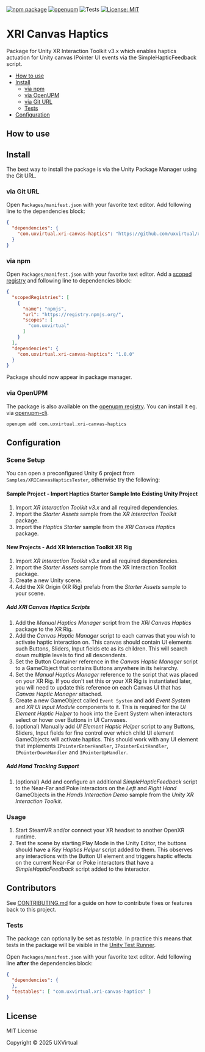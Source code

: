 [![npm package](https://img.shields.io/npm/v/com.uxvirtual.xri-canvas-haptics)](https://www.npmjs.com/package/com.uxvirtual.xri-canvas-haptics)
[![openupm](https://img.shields.io/npm/v/com.uxvirtual.xri-canvas-haptics?label=openupm&registry_uri=https://package.openupm.com)](https://openupm.com/packages/com.uxvirtual.xri-canvas-haptics/)
![Tests](https://github.com/uxvirtual/xri-canvas-haptics/workflows/Tests/badge.svg)
[![License: MIT](https://img.shields.io/badge/License-MIT-green.svg)](https://opensource.org/licenses/MIT)

# XRI Canvas Haptics

Package for Unity XR Interaction Toolkit v3.x which enables haptics actuation for Unity canvas IPointer UI events via the SimpleHapticFeedback script.

- [How to use](#how-to-use)
- [Install](#install)
  - [via npm](#via-npm)
  - [via OpenUPM](#via-openupm)
  - [via Git URL](#via-git-url)
  - [Tests](#tests)
- [Configuration](#configuration)

<!-- toc -->

## How to use

## Install

The best way to install the package is via the Unity Package Manager using the Git URL.

### via Git URL

Open `Packages/manifest.json` with your favorite text editor. Add following line to the dependencies block:
```json
{
  "dependencies": {
    "com.uxvirtual.xri-canvas-haptics": "https://github.com/uxvirtual/xri-canvas-haptics.git?path=/com.uxvirtual.xri-canvas-haptics"
  }
}
```

### via npm

Open `Packages/manifest.json` with your favorite text editor. Add a [scoped registry](https://docs.unity3d.com/Manual/upm-scoped.html) and following line to dependencies block:
```json
{
  "scopedRegistries": [
    {
      "name": "npmjs",
      "url": "https://registry.npmjs.org/",
      "scopes": [
        "com.uxvirtual"
      ]
    }
  ],
  "dependencies": {
    "com.uxvirtual.xri-canvas-haptics": "1.0.0"
  }
}
```
Package should now appear in package manager.

### via OpenUPM

The package is also available on the [openupm registry](https://openupm.com/packages/com.uxvirtual.xri-canvas-haptics). You can install it eg. via [openupm-cli](https://github.com/openupm/openupm-cli).

```
openupm add com.uxvirtual.xri-canvas-haptics
```

## Configuration

### Scene Setup

You can open a preconfigured Unity 6 project from `Samples/XRICanvasHapticsTester`, otherwise try the following:

#### Sample Project - Import Haptics Starter Sample Into Existing Unity Project
1. Import *XR Interaction Toolkit v3.x* and all required dependencies.
2. Import the *Starter Assets* sample from the *XR Interaction Toolkit* package.
3. Import the *Haptics Starter* sample from the *XRI Canvas Haptics* package.

#### New Projects - Add XR Interaction Toolkit XR Rig
1. Import *XR Interaction Toolkit v3.x* and all required dependencies.
2. Import the *Starter Assets* sample from the XR Interaction Toolkit package.
3. Create a new Unity scene.
4. Add the XR Origin (XR Rig) prefab from the *Starter Assets* sample to your scene.

##### Add XRI Canvas Haptics Scripts
1. Add the *Manual Haptics Manager* script from the *XRI Canvas Haptics* package to the XR Rig.
2. Add the *Canvas Haptic Manager* script to each canvas that you wish to activate haptic interaction on. This canvas should contain UI elements such Buttons, Sliders, Input fields etc as its children. This will search down multiple levels to find all descendents.
3. Set the Button Container reference in the *Canvas Haptic Manager* script to a GameObject that contains Buttons anywhere in its heirarchy.
4. Set the *Manual Haptics Manager* reference to the script that was placed on your XR Rig. If you don't set this or your XR Rig is instantiated later, you will need to update this reference on each Canvas UI that has *Canvas Haptic Manager* attached.
5. Create a new GameObject called `Event System` and add *Event System* and *XR UI Input Module* components to it. This is required for the *UI Element Haptic Helper* to hook into the Event System when interactors select or hover over Buttons in UI Canvases.
6. (optional) Manually add *UI Element Haptic Helper* script to any Buttons, Sliders, Input fields for fine control over which child UI element GameObjects will activate haptics. This should work with any UI element that implements `IPointerEnterHandler`, `IPointerExitHandler`, `IPointerDownHandler` and `IPointerUpHandler`.

##### Add Hand Tracking Support
1. (optional) Add and configure an additional *SimpleHapticFeedback* script to the Near-Far and Poke interactors on the *Left* and *Right Hand* GameObjects in the *Hands Interaction Demo* sample from the *Unity XR Interaction Toolkit*.

### Usage

1. Start SteamVR and/or connect your XR headset to another OpenXR runtime.
2. Test the scene by starting Play Mode in the Unity Editor, the buttons should have a *Key Haptics Helper* script added to them. This observes any interactions with the Button UI element and triggers haptic effects on the current Near-Far or Poke interactors that have a *SimpleHapticFeedback* script added to the interactor.

## Contributors

See [CONTRIBUTING.md](https://github.com/UXVirtual/xri-canvas-haptics/blob/main/CONTRIBUTING.md) for a guide on how to contribute fixes or features back to this project.

### Tests

The package can optionally be set as *testable*.
In practice this means that tests in the package will be visible in the [Unity Test Runner](https://docs.unity3d.com/2017.4/Documentation/Manual/testing-editortestsrunner.html).

Open `Packages/manifest.json` with your favorite text editor. Add following line **after** the dependencies block:
```json
{
  "dependencies": {
  },
  "testables": [ "com.uxvirtual.xri-canvas-haptics" ]
}
```

## License

MIT License

Copyright © 2025 UXVirtual
